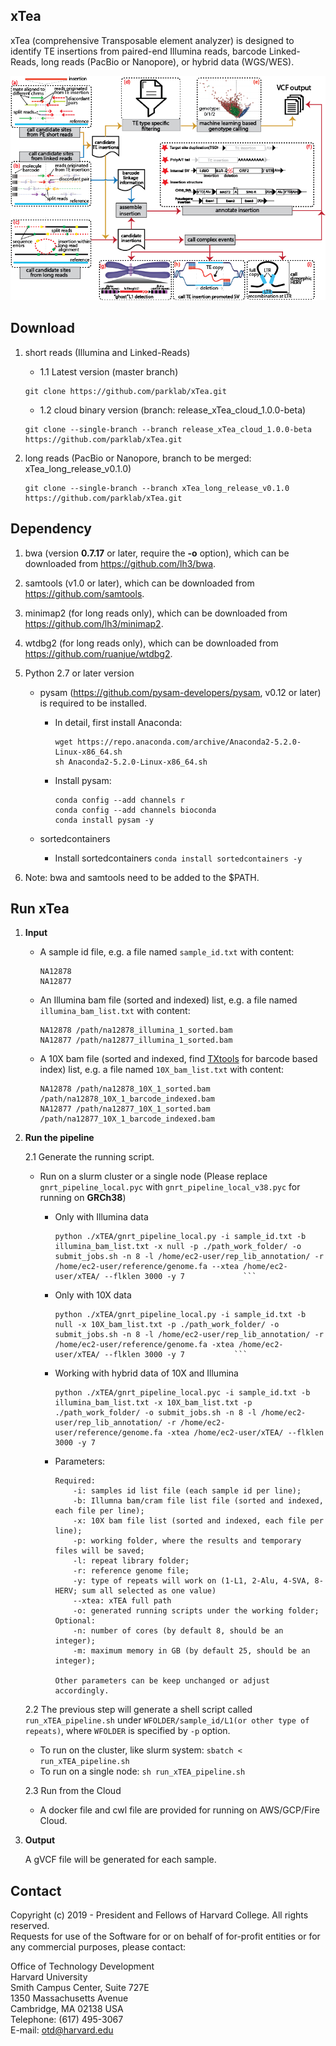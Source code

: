 ## xTea

xTea (comprehensive Transposable element analyzer) is designed to identify TE insertions from paired-end Illumina reads, barcode Linked-Reads, long reads (PacBio or Nanopore), or hybrid data (WGS/WES). 

![alt text](./xTea_workflow.png)


## Download

1. short reads (Illumina and Linked-Reads)

	+ 1.1 Latest version (master branch)

	```
	git clone https://github.com/parklab/xTea.git
	```

	+ 1.2 cloud binary version (branch: release_xTea_cloud_1.0.0-beta)

	```
	git clone --single-branch --branch release_xTea_cloud_1.0.0-beta  https://github.com/parklab/xTea.git
	```

2. long reads (PacBio or Nanopore, branch to be merged: xTea_long_release_v0.1.0)

	```
	git clone --single-branch --branch xTea_long_release_v0.1.0 https://github.com/parklab/xTea.git
	```
	
## Dependency

1. bwa (version **0.7.17** or later, require the **-o** option), which can be downloaded from https://github.com/lh3/bwa.
2. samtools (v1.0 or later), which can be downloaded from https://github.com/samtools.
3. minimap2 (for long reads only), which can be downloaded from https://github.com/lh3/minimap2.
4. wtdbg2 (for long reads only), which can be downloaded from https://github.com/ruanjue/wtdbg2.
5. Python 2.7 or later version
	+ pysam (https://github.com/pysam-developers/pysam, v0.12 or later) is required to be installed.

		+ In detail, first install Anaconda:
		
			```
			wget https://repo.anaconda.com/archive/Anaconda2-5.2.0-Linux-x86_64.sh
			sh Anaconda2-5.2.0-Linux-x86_64.sh
			```
		
		+ Install pysam:

			```
			conda config --add channels r
			conda config --add channels bioconda
			conda install pysam -y
			```
	+ sortedcontainers
		+ Install sortedcontainers
		`conda install sortedcontainers -y`

4. Note: bwa and samtools need to be added to the $PATH.

## Run xTea
1. **Input**
	+ A sample id file, e.g. a file named `sample_id.txt` with content:
	
		```
		NA12878
		NA12877
		```
	
	+ An Illumina bam file (sorted and indexed) list, e.g. a file named `illumina_bam_list.txt` with content:

		```
		NA12878 /path/na12878_illumina_1_sorted.bam
		NA12877 /path/na12877_illumina_1_sorted.bam
		```
	
	+  A 10X bam file (sorted and indexed, find [TXtools](https://github.com/parklab/TXtools) for barcode based index) list, e.g. a file named `10X_bam_list.txt` with content:
	
		```
		NA12878 /path/na12878_10X_1_sorted.bam /path/na12878_10X_1_barcode_indexed.bam
		NA12877 /path/na12877_10X_1_sorted.bam /path/na12877_10X_1_barcode_indexed.bam
		```
		
2. **Run the pipeline**
	
	
	2.1 Generate the running script.	
			
	+ Run on a slurm cluster or a single node (Please replace `gnrt_pipeline_local.pyc` with `gnrt_pipeline_local_v38.pyc` for running on **GRCh38**)
		+ Only with Illumina data
			```
			python ./xTEA/gnrt_pipeline_local.py -i sample_id.txt -b illumina_bam_list.txt -x null -p ./path_work_folder/ -o submit_jobs.sh -n 8 -l /home/ec2-user/rep_lib_annotation/ -r /home/ec2-user/reference/genome.fa --xtea /home/ec2-user/xTEA/ --flklen 3000 -y 7 			```

		+ Only with 10X data
			```
			python ./xTEA/gnrt_pipeline_local.py -i sample_id.txt -b null -x 10X_bam_list.txt -p ./path_work_folder/ -o submit_jobs.sh -n 8 -l /home/ec2-user/rep_lib_annotation/ -r /home/ec2-user/reference/genome.fa -xtea /home/ec2-user/xTEA/ --flklen 3000 -y 7 			```
		
		+ Working with hybrid data of 10X and Illumina 
			```
			python ./xTEA/gnrt_pipeline_local.pyc -i sample_id.txt -b illumina_bam_list.txt -x 10X_bam_list.txt -p ./path_work_folder/ -o submit_jobs.sh -n 8 -l /home/ec2-user/rep_lib_annotation/ -r /home/ec2-user/reference/genome.fa -xtea /home/ec2-user/xTEA/ --flklen 3000 -y 7
			```
			
		+ Parameters:
			
			```
			Required:
				-i: samples id list file (each sample id per line);
				-b: Illumna bam/cram file list file (sorted and indexed, each file per line);
				-x: 10X bam file list (sorted and indexed, each file per line);
				-p: working folder, where the results and temporary files will be saved;
				-l: repeat library folder;
				-r: reference genome file;
				-y: type of repeats will work on (1-L1, 2-Alu, 4-SVA, 8-HERV; sum all selected as one value)
				--xtea: xTEA full path
				-o: generated running scripts under the working folder;
			Optional:
				-n: number of cores (by default 8, should be an integer);
				-m: maximum memory in GB (by default 25, should be an integer);
				
			Other parameters can be keep unchanged or adjust accordingly.
			```
		
	2.2 The previous step will generate a shell script called `run_xTEA_pipeline.sh` under `WFOLDER/sample_id/L1(or other type of repeats)`, where `WFOLDER` is specified by `-p` option.
		
	+ To run on the cluster, like slurm system: `sbatch < run_xTEA_pipeline.sh`
	+ To run on a single node: `sh run_xTEA_pipeline.sh`
	
	
	2.3 Run from the Cloud
	
	+ A docker file and cwl file are provided for running on AWS/GCP/Fire Cloud.
	
		
	
3. **Output**

	A gVCF file will be generated for each sample.


## Contact
Copyright (c) 2019 - President and Fellows of Harvard College. All rights reserved.  
Requests for use of the Software for or on behalf of for-profit entities or for any commercial purposes, please contact:

Office of Technology Development  
Harvard University  
Smith Campus Center, Suite 727E  
1350 Massachusetts Avenue  
Cambridge, MA 02138 USA  
Telephone: (617) 495-3067  
E-mail: otd@harvard.edu